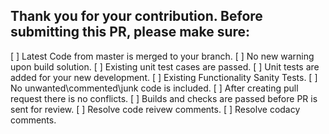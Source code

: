Thank you for your contribution.
Before submitting this PR, please make sure:
-
[ ] Latest Code from master is merged to your branch.
[ ] No new warning upon build solution.
[ ] Existing unit test cases are passed.
[ ] Unit tests are added for your new development.
[ ] Existing Functionality Sanity Tests.
[ ] No unwanted\commented\junk code is included.
[ ] After creating pull request there is no conflicts.
[ ] Builds and checks are passed before PR is sent for review.
[ ] Resolve code reivew comments.
[ ] Resolve codacy comments.
